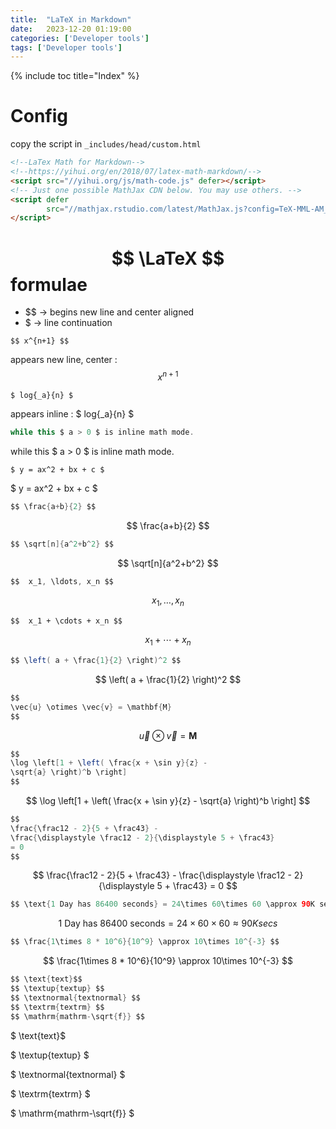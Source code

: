 ```yaml
---
title:  "LaTeX in Markdown"
date:   2023-12-20 01:19:00
categories: ['Developer tools']
tags: ['Developer tools']
---
```


{% include toc title="Index" %}

# Config

copy the script in `_includes/head/custom.html`

```html
<!--LaTex Math for Markdown-->
<!--https://yihui.org/en/2018/07/latex-math-markdown/-->
<script src="//yihui.org/js/math-code.js" defer></script>
<!-- Just one possible MathJax CDN below. You may use others. -->
<script defer
        src="//mathjax.rstudio.com/latest/MathJax.js?config=TeX-MML-AM_CHTML">
</script>
```

# $$ \LaTeX $$  formulae

- $$ -> begins new line and center aligned
- $ -> line continuation


```
$$ x^{n+1} $$
```
appears new line, center : $$ x^{n+1} $$

```
$ log{_a}{n} $
```
appears inline : $ log{_a}{n} $

```java
while this $ a > 0 $ is inline math mode.
```
while this $ a > 0 $ is inline math mode.

```
$ y = ax^2 + bx + c $
```
$ y = ax^2 + bx + c $


```java
$$ \frac{a+b}{2} $$
```
$$ \frac{a+b}{2} $$

```java
$$ \sqrt[n]{a^2+b^2} $$
```
$$ \sqrt[n]{a^2+b^2} $$

```java
$$  x_1, \ldots, x_n $$
```
$$  x_1, \ldots, x_n $$

```
$$  x_1 + \cdots + x_n $$
```
$$  x_1 + \cdots + x_n $$

```java
$$ \left( a + \frac{1}{2} \right)^2 $$
```
$$ \left( a + \frac{1}{2} \right)^2 $$


```java
$$
\vec{u} \otimes \vec{v} = \mathbf{M}
$$
```
$$
\vec{u} \otimes \vec{v} = \mathbf{M}
$$

```java
$$
\log \left[1 + \left( \frac{x + \sin y}{z} -
\sqrt{a} \right)^b \right]
$$
```
$$
\log \left[1 + \left( \frac{x + \sin y}{z} -
\sqrt{a} \right)^b \right]
$$

```java
$$
\frac{\frac12 - 2}{5 + \frac43} -
\frac{\displaystyle \frac12 - 2}{\displaystyle 5 + \frac43}
= 0
$$
```

$$
\frac{\frac12 - 2}{5 + \frac43} -
\frac{\displaystyle \frac12 - 2}{\displaystyle 5 + \frac43}
= 0
$$

```java
$$ \text{1 Day has 86400 seconds} = 24\times 60\times 60 \approx 90K secs $$
```
$$ \text{1 Day has 86400 seconds} = 24\times 60\times 60 \approx 90K secs $$

```java
$$ \frac{1\times 8 * 10^6}{10^9} \approx 10\times 10^{-3} $$
```
$$ \frac{1\times 8 * 10^6}{10^9} \approx 10\times 10^{-3} $$

```java
$$ \text{text}$$
$$ \textup{textup} $$
$$ \textnormal{textnormal} $$
$$ \textrm{textrm} $$
$$ \mathrm{mathrm-\sqrt{f}} $$
```

$ \text{text}$

$ \textup{textup} $

$ \textnormal{textnormal} $

$ \textrm{textrm} $

$ \mathrm{mathrm-\sqrt{f}} $
